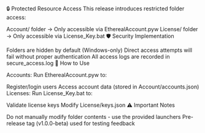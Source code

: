 🔒 Protected Resource Access
This release introduces restricted folder access:

Account/ folder → Only accessible via EtherealAccount.pyw
License/ folder → Only accessible via License_Key.bat
🛡️ Security Implementation

Folders are hidden by default (Windows-only)
Direct access attempts will fail without proper authentication
All access logs are recorded in secure_access.log
🚀 How to Use

Accounts: Run EtherealAccount.pyw to:

Register/login users
Access account data (stored in Account/accounts.json)
Licenses: Run License_Key.bat to:

Validate license keys
Modify License/keys.json
⚠️ Important Notes

Do not manually modify folder contents - use the provided launchers
Pre-release tag (v1.0.0-beta) used for testing feedback
